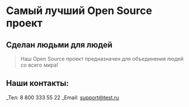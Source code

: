 # Самый лучший Open Source проект

## Сделан людьми для людей

> Наш Open Source проект предназначен для объединения людей со всего мира!
## Наши контакты:
_Тел: 8 800 333 55 22
_Email: support@test.ru
